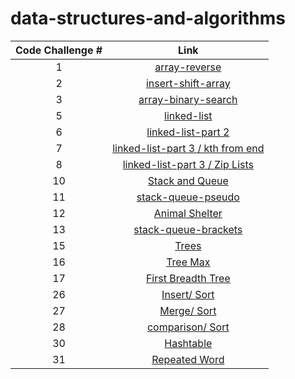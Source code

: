 # data-structures-and-algorithms
| Code Challenge # 	| Link 	|
|:---:	|:---:	|
| 1 	|[array-reverse](https://github.com/mshnas9/data-structures-and-algorithms/blob/main/array-reverse/README.md)|
| 2 	| [insert-shift-array](https://github.com/mshnas9/data-structures-and-algorithms/blob/main/Array-Insert-Shift/README.md ) 	| 
| 3 	|[array-binary-search](https://github.com/mshnas9/data-structures-and-algorithms/blob/main/array-binary-search/README.md)   | 
| 5 	|[linked-list](https://github.com/mshnas9/data-structures-and-algorithms/blob/main/linked-list/README.md)   | 
| 6 	|[linked-list-part 2](https://github.com/mshnas9/data-structures-and-algorithms/blob/main/linked-list/README.md)   | 
| 7 	|[linked-list-part 3 / kth from end](https://github.com/mshnas9/data-structures-and-algorithms/blob/main/linked-list/README.md)   | 
| 8 	|[linked-list-part 3 / Zip Lists](https://github.com/mshnas9/data-structures-and-algorithms/blob/main/linked-list/README.md)   | 
| 10 	|[Stack and Queue](https://github.com/mshnas9/data-structures-and-algorithms/blob/main/stack-and-queue/README.md)   | 
| 11 	|[stack-queue-pseudo](https://github.com/mshnas9/data-structures-and-algorithms/blob/main/stack-and-queue/cc11_README.md)   | 
| 12 	|[Animal Shelter](https://github.com/mshnas9/data-structures-and-algorithms/blob/main/stack-and-queue/cc12_README.md)   | 
| 13 	|[stack-queue-brackets](https://github.com/mshnas9/data-structures-and-algorithms/blob/main/stack-and-queue/cc13_README.md)   | 
| 15 	|[Trees](https://github.com/mshnas9/data-structures-and-algorithms/blob/main/trees/cc15_README.md)   | 
| 16 	|[Tree Max](https://github.com/mshnas9/data-structures-and-algorithms/blob/main/trees/cc16_README.md)   | 
| 17 	|[First Breadth Tree](https://github.com/mshnas9/data-structures-and-algorithms/blob/main/trees/cc17_README.md)   | 
| 26 	|[Insert/ Sort](https://github.com/mshnas9/data-structures-and-algorithms/blob/main/sorting/insertion/README.md)   | 
| 27 	|[Merge/ Sort](https://github.com/mshnas9/data-structures-and-algorithms/blob/main/sorting/merge/README.md)   | 
| 28 	|[comparison/ Sort](https://github.com/mshnas9/data-structures-and-algorithms/blob/main/comparison/README.md)   | 
| 30	|[Hashtable](https://github.com/mshnas9/data-structures-and-algorithms/blob/main/hashtable/README.md)   | 
| 31	|[Repeated Word](https://github.com/mshnas9/data-structures-and-algorithms/blob/main/hashtable/CC31_README.md)   | 










